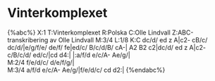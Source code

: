 # Vinterkomplexet

{%abc%}
X:1
T:Vinterkomplexet
R:Polska
C:Olle Lindvall
Z:ABC-transkribering av Olle Lindvall
M:3/4
L:1/8
K:C
dc/d/ ed z A|c2- cB/c/ dc/d/|e/g/f/e/ de/f/ fe|ed/c/ B/c/d/B/ cA-|
A2 B2 c2|dc/d/ ed z A|c2- c/B/c/d/ ed/c/|cd d4:|
|:a/f/d e/c/A-  Ae/g/| \
M:2/4
f/e/d/c/ d/e/f/g/| \
M:3/4
a/f/d e/c/A- Ae/g/|f/e/d/c/ cd d2:|
{%endabc%}
